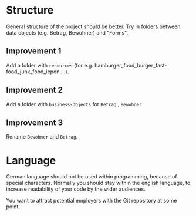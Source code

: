 # Structure

General structure of the project should be better. 
Try in folders between data objects (e.g. Betrag, Bewohner) and "Forms". 

## Improvement 1
Add a folder with `resources` (for e.g. hamburger_food_burger_fast-food_junk_food_icpon....). 

## Improvement 2 
Add a folder with `business-Objects` for `Betrag` , `Bewohner`

## Improvement 3
Rename `Bewohner` and `Betrag`. 

# Language

German language should not be used within programming, because of special characters. 
Normally you should stay within the english language, to increase readability of your code by the wider audiences. 

You want to attract potential employers with the Git repository at some point. 

